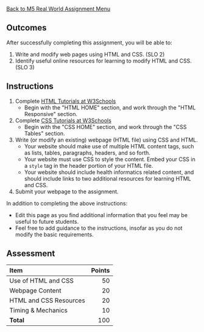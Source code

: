 [Back to M5 Real World Assignment Menu](m5-real-world-assignment-menu)

## Outcomes
After successfully completing this assignment, you will be able to:

1. Write and modify web pages using HTML and CSS. (SLO 2)
3. Identify useful online resources for learning to modify HTML and CSS. (SLO 3)

## Instructions

1. Complete [HTML Tutorials at W3Schools](https://www.w3schools.com/html/default.asp)
    - Begin with the "HTML HOME" section, and work through the "HTML Responsive" section.
1. Complete [CSS Tutorials at W3Schools](https://www.w3schools.com/css/default.asp)
    - Begin with the "CSS HOME" section, and work through the "CSS Tables" section.
1. Write (or modify an existing) webpage (HTML file) using CSS and HTML.
    * Your website should make use of multiple HTML content tags, such as lists, tables, paragraphs, headers, and so forth.
    * Your website must use CSS to style the content. Embed your CSS in a `style` tag in the header portion of your HTML file.
    * Your website should include health informatics related content, and should include links to two additional resources for learning HTML and CSS.
1. Submit your webpage to the assignment.

In addition to completing the above instructions:

* Edit this page as you find additional information that you feel may be useful to future students.
* Feel free to add guidance to the instructions, insofar as you do not modify the basic requirements.

## Assessment

| Item                          | Points |
|:------------------------------|-------:|
| Use of HTML and CSS           |      50|
| Webpage Content               |      20|
| HTML and CSS Resources        |      20|
| Timing & Mechanics            |      10|
| **Total**                     |     100|
